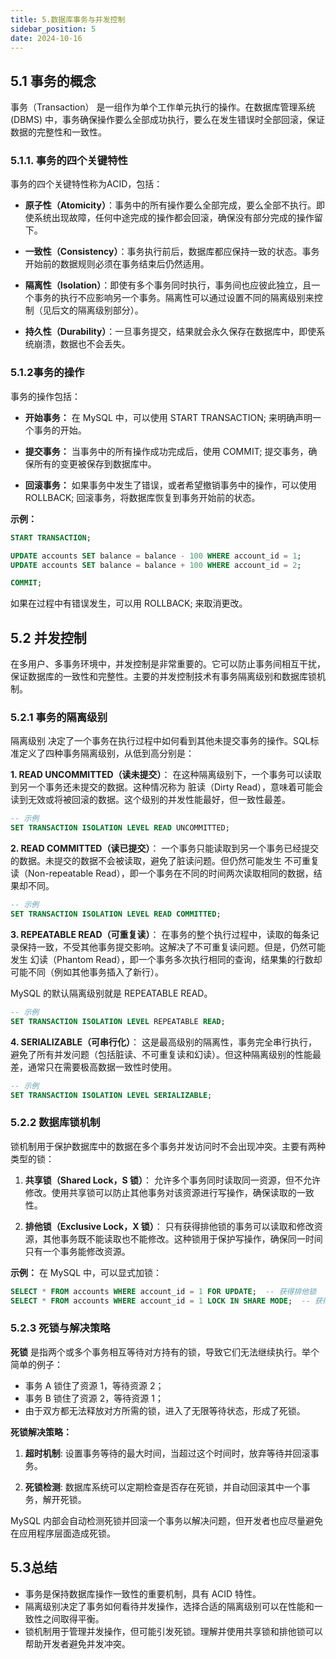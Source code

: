 ```yaml
---
title: 5.数据库事务与并发控制
sidebar_position: 5
date: 2024-10-16
---
```


## 5.1 事务的概念
事务（Transaction） 是一组作为单个工作单元执行的操作。在数据库管理系统 (DBMS) 中，事务确保操作要么全部成功执行，要么在发生错误时全部回滚，保证数据的完整性和一致性。

### 5.1.1. 事务的四个关键特性

事务的四个关键特性称为ACID，包括：

* **原子性（Atomicity）**：事务中的所有操作要么全部完成，要么全部不执行。即使系统出现故障，任何中途完成的操作都会回滚，确保没有部分完成的操作留下。

* **一致性（Consistency）**：事务执行前后，数据库都应保持一致的状态。事务开始前的数据规则必须在事务结束后仍然适用。

* **隔离性（Isolation）**：即使有多个事务同时执行，事务间也应彼此独立，且一个事务的执行不应影响另一个事务。隔离性可以通过设置不同的隔离级别来控制（见后文的隔离级别部分）。

* **持久性（Durability）**：一旦事务提交，结果就会永久保存在数据库中，即使系统崩溃，数据也不会丢失。

### 5.1.2事务的操作
事务的操作包括：

* **开始事务：** 在 MySQL 中，可以使用 START TRANSACTION; 来明确声明一个事务的开始。

* **提交事务：** 当事务中的所有操作成功完成后，使用 COMMIT; 提交事务，确保所有的变更被保存到数据库中。

* **回滚事务：** 如果事务中发生了错误，或者希望撤销事务中的操作，可以使用 ROLLBACK; 回滚事务，将数据库恢复到事务开始前的状态。

**示例：**
```sql
START TRANSACTION;

UPDATE accounts SET balance = balance - 100 WHERE account_id = 1;
UPDATE accounts SET balance = balance + 100 WHERE account_id = 2;

COMMIT;
```
如果在过程中有错误发生，可以用 ROLLBACK; 来取消更改。

## 5.2 并发控制
在多用户、多事务环境中，并发控制是非常重要的。它可以防止事务间相互干扰，保证数据库的一致性和完整性。主要的并发控制技术有事务隔离级别和数据库锁机制。

### 5.2.1 事务的隔离级别
隔离级别 决定了一个事务在执行过程中如何看到其他未提交事务的操作。SQL标准定义了四种事务隔离级别，从低到高分别是：

**1. READ UNCOMMITTED（读未提交）**： 在这种隔离级别下，一个事务可以读取到另一个事务还未提交的数据。这种情况称为 脏读（Dirty Read），意味着可能会读到无效或将被回滚的数据。这个级别的并发性能最好，但一致性最差。
```sql
-- 示例
SET TRANSACTION ISOLATION LEVEL READ UNCOMMITTED;
```

**2. READ COMMITTED（读已提交）**： 一个事务只能读取到另一个事务已经提交的数据。未提交的数据不会被读取，避免了脏读问题。但仍然可能发生 不可重复读（Non-repeatable Read），即一个事务在不同的时间两次读取相同的数据，结果却不同。

```sql
-- 示例
SET TRANSACTION ISOLATION LEVEL READ COMMITTED;
```

**3. REPEATABLE READ（可重复读）**： 在事务的整个执行过程中，读取的每条记录保持一致，不受其他事务提交影响。这解决了不可重复读问题。但是，仍然可能发生 幻读（Phantom Read），即一个事务多次执行相同的查询，结果集的行数却可能不同（例如其他事务插入了新行）。

MySQL 的默认隔离级别就是 REPEATABLE READ。

```sql
-- 示例
SET TRANSACTION ISOLATION LEVEL REPEATABLE READ;
```
**4. SERIALIZABLE（可串行化）**： 这是最高级别的隔离性，事务完全串行执行，避免了所有并发问题（包括脏读、不可重复读和幻读）。但这种隔离级别的性能最差，通常只在需要极高数据一致性时使用。

```sql
-- 示例
SET TRANSACTION ISOLATION LEVEL SERIALIZABLE;
```

### 5.2.2 数据库锁机制
锁机制用于保护数据库中的数据在多个事务并发访问时不会出现冲突。主要有两种类型的锁：

1. **共享锁（Shared Lock，S 锁）**： 允许多个事务同时读取同一资源，但不允许修改。使用共享锁可以防止其他事务对该资源进行写操作，确保读取的一致性。

2. **排他锁（Exclusive Lock，X 锁）**： 只有获得排他锁的事务可以读取和修改资源，其他事务既不能读取也不能修改。这种锁用于保护写操作，确保同一时间只有一个事务能修改资源。

**示例：** 在 MySQL 中，可以显式加锁：

```sql
SELECT * FROM accounts WHERE account_id = 1 FOR UPDATE;  -- 获得排他锁
SELECT * FROM accounts WHERE account_id = 1 LOCK IN SHARE MODE;  -- 获得共享锁
```

### 5.2.3 死锁与解决策略
**死锁** 是指两个或多个事务相互等待对方持有的锁，导致它们无法继续执行。举个简单的例子：

* 事务 A 锁住了资源 1，等待资源 2；
* 事务 B 锁住了资源 2，等待资源 1；
* 由于双方都无法释放对方所需的锁，进入了无限等待状态，形成了死锁。

**死锁解决策略：**

1. **超时机制**: 设置事务等待的最大时间，当超过这个时间时，放弃等待并回滚事务。

2. **死锁检测**: 数据库系统可以定期检查是否存在死锁，并自动回滚其中一个事务，解开死锁。

MySQL 内部会自动检测死锁并回滚一个事务以解决问题，但开发者也应尽量避免在应用程序层面造成死锁。

## 5.3总结
* 事务是保持数据库操作一致性的重要机制，具有 ACID 特性。
* 隔离级别决定了事务如何看待并发操作，选择合适的隔离级别可以在性能和一致性之间取得平衡。
* 锁机制用于管理并发操作，但可能引发死锁。理解并使用共享锁和排他锁可以帮助开发者避免并发冲突。
